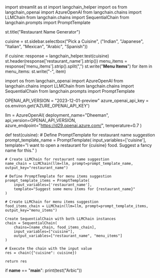 import streamlit as st
import langchain_helper
import os
from langchain_openai import AzureOpenAI
from langchain.chains import LLMChain
from langchain.chains import SequentialChain
from langchain.prompts import PromptTemplate

st.title("Restaurant Name Generator")

cuisine = st.sidebar.selectbox("Pick a Cuisine", ("Indian", "Japanese", "Italian", "Mexican", "Arabic", "Spanish"))

if cuisine:
    response = langchain_helper.test(cuisine)
    st.header(response['restaurant_name'].strip())
    menu_items = response['menu_items'].strip().split(",")
    st.write("**Menu Items**")
    for item in menu_items:
        st.write("-", item)


import os
from langchain_openai import AzureOpenAI
from langchain.chains import LLMChain
from langchain.chains import SequentialChain
from langchain.prompts import PromptTemplate


OPENAI_API_VERSION = "2023-12-01-preview"
azure_openai_api_key = os.environ.get('AZURE_OPENAI_API_KEY')

llm = AzureOpenAI(
    deployment_name="Dheeman",
    api_version=OPENAI_API_VERSION,
    azure_endpoint="https://d29.openai.azure.com/",
    temperature=0.7
)

def test(cuisine):
    # Define PromptTemplate for restaurant name suggestion
    prompt_template_name = PromptTemplate(
        input_variables=['cuisine'],
        template="I want to open a restaurant for {cuisine} food. Suggest a fancy name for this."
    )

    # Create LLMChain for restaurant name suggestion
    name_chain = LLMChain(llm=llm, prompt=prompt_template_name, output_key="restaurant_name")

    # Define PromptTemplate for menu items suggestion
    prompt_template_items = PromptTemplate(
        input_variables=['restaurant_name'],
        template="Suggest some menu items for {restaurant_name}"
    )

    # Create LLMChain for menu items suggestion
    food_items_chain = LLMChain(llm=llm, prompt=prompt_template_items, output_key="menu_items")

    Create SequentialChain with both LLMChain instances
    chain = SequentialChain(
        chains=[name_chain, food_items_chain],
        input_variables=["cuisine"],
        output_variables=["restaurant_name", "menu_items"]
    )

    # Execute the chain with the input value
    res = chain({"cuisine": cuisine})

    return res

 if __name__ == "__main__":
     print(test("Arbic"))

